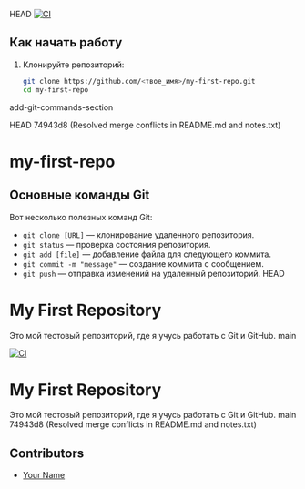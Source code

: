 HEAD
[![CI](https://github.com/garilol/my-first-repo/actions/workflows/main.yml/badge.svg)](https://github.com/garilol/my-first-repo/actions/workflows/main.yml)
## Как начать работу

1. Клонируйте репозиторий:
   ```bash
   git clone https://github.com/<твое_имя>/my-first-repo.git
   cd my-first-repo

add-git-commands-section

HEAD
74943d8 (Resolved merge conflicts in README.md and notes.txt)
# my-first-repo
## Основные команды Git

Вот несколько полезных команд Git:
- `git clone [URL]` — клонирование удаленного репозитория.
- `git status` — проверка состояния репозитория.
- `git add [file]` — добавление файла для следующего коммита.
- `git commit -m "message"` — создание коммита с сообщением.
- `git push` — отправка изменений на удаленный репозиторий.
HEAD

# My First Repository
Это мой тестовый репозиторий, где я учусь работать с Git и GitHub.
main

[![CI](https://github.com/garilol/my-first-repo/actions/workflows/main.yml/badge.svg)](https://github.com/garilol/my-first-repo/actions/workflows/main.yml)

# My First Repository
Это мой тестовый репозиторий, где я учусь работать с Git и GitHub.
main
74943d8 (Resolved merge conflicts in README.md and notes.txt)
## Contributors
- [Your Name](https://github.com/YourGitHubUsername)


